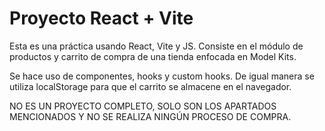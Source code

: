 # Proyecto React + Vite

Esta es una práctica usando React, Vite y JS. Consiste en el módulo de productos y carrito de compra de una tienda enfocada en Model Kits. 

Se hace uso de componentes, hooks y custom hooks. De igual manera se utiliza localStorage para que el carrito se almacene en el navegador.

NO ES UN PROYECTO COMPLETO, SOLO SON LOS APARTADOS MENCIONADOS Y NO SE REALIZA NINGÚN PROCESO DE COMPRA. 

